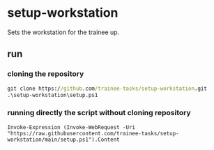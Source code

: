 # setup-workstation
Sets the workstation for the trainee up.

## run
### cloning the repository
```cmd
git clone https://github.com/trainee-tasks/setup-workstation.git
.\setup-workstation\setup.ps1
```

### running directly the script without cloning repository
```
Invoke-Expression (Invoke-WebRequest -Uri "https://raw.githubusercontent.com/trainee-tasks/setup-workstation/main/setup.ps1").Content
```